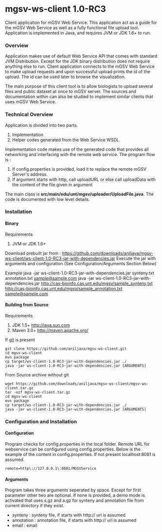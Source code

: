 mgsv-ws-client 1.0-RC3
==============

Client application for mGSV Web Service. This application act as a guide for the mGSV Web Service as well as a fully functional file upload tool. Application is implemented in Java, and requires JVM or JDK 1.6+ to run.


### Overview
Application makes use of default Web Service API that comes with standard JVM Distribution. Except for the JDK binary distribution does not require anything else to run. Client application connects to the mGSV Web Service to make
upload requests and upon successful upload prints the id of the upload. The id can be used later to browse the visualization.

The main purpose of this client tool is to allow biologists to upload several files and public dataset at once to mGSV server. The sources and documentation within can also be studied to implement similar clients that uses mGSV
Web Service.

### Technical Overview
Application is divided into two parts.
1. Implementation
2. Helper codes generated from the Web Service WSDL.

Implementation code makes use of the generated code that provides all networking and interfacing with the remote web service. The program flow is :

1. If config.properties is provided, load it to replace the remote mGSV Server's address.
2. If argument starts with http, call uploadURL or else call uploadData with the content of the file given in argument

The main class is **src/main/edu/unt/mgsv/uploader/UploadFile.java**. The code is documented with low level details.


### Installation

#### Binary
Requirements
1. JVM or JDK 1.6+

Download prebuilt jar from : <https://github.com/downloads/aniljava/mgsv-ws-client/ws-client-1.0-RC3-jar-with-dependencies.jar>
Execute the jar with arguments and configuration (See Configuration/Arguments Section Below)

Example
	java -jar ws-client-1.0-RC3-jar-with-dependencies.jar synteny.txt annotation.txt sample@sample.com
	java -jar ws-client-1.0-RC3-jar-with-dependencies.jar http://cas-bioinfo.cas.unt.edu/mgsv/sample_synteny.txt http://cas-bioinfo.cas.unt.edu/mgsv/sample_annotation.txt sample@sample.com

#### Building from Source
Requirements
1. JDK 1.5+ <http://java.sun.com>
2. Maven 3.0+ <http://maven.apache.org/>

If [git](http://git-scm.com/) is present

	git clone https://github.com/aniljava/mgsv-ws-client.git
	cd mgsv-ws-client
	mvn package
	cp target/ws-client-1.0-RC3-jar-with-dependencies.jar ./
	java -jar ws-client-1.0-RC3-jar-with-dependencies.jar [ARGUMENTS]

From Source archive without git

	wget https://github.com/downloads/aniljava/mgsv-ws-client/mgsv-ws-client.tar.gz
	tar -xzf mgsv-ws-client.tar.gz
	cd mgsv-ws-client
	mvn package
	cp target/ws-client-1.0-RC3-jar-with-dependencies.jar ./
	java -jar ws-client-1.0-RC3-jar-with-dependencies.jar [ARGUMENTS]


### Configuration and Installation
#### Configuration
Program checks for config.properties in the local folder. Remote URL for webservice can be configured using config.properties. Below is the example of the content in config.properties. If not present localhost:8081 is assumed.

    remote=http\://127.0.0.1\:8081/MGSVService
    
#### Arguments
Program takes three arguments seperated by space. Except for first parameter other two are optional. If none is provided, a demo mode is activated that uses s.gz and a.gz for synteny and annotation file from current directory
if they exist. 

- synteny : synteny file, if starts with http:// url is assumed
- annotation : annotation file, if starts with http:// url is assumed
- email : email
